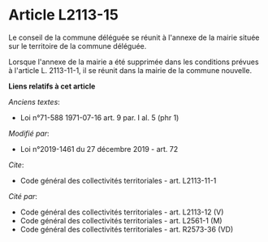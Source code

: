 # Article L2113-15

Le conseil de la commune déléguée se réunit à l'annexe de la mairie située sur le territoire de la commune déléguée.

Lorsque l'annexe de la mairie a été supprimée dans les conditions prévues à l'article L. 2113-11-1, il se réunit dans la
mairie de la commune nouvelle.

**Liens relatifs à cet article**

_Anciens textes_:

  - Loi n°71-588 1971-07-16 art. 9 par. I al. 5 (phr 1)

_Modifié par_:

  - Loi n°2019-1461 du 27 décembre 2019 - art. 72

_Cite_:

  - Code général des collectivités territoriales - art. L2113-11-1

_Cité par_:

  - Code général des collectivités territoriales - art. L2113-12 (V)
  - Code général des collectivités territoriales - art. L2561-1 (M)
  - Code général des collectivités territoriales - art. R2573-36 (VD)
